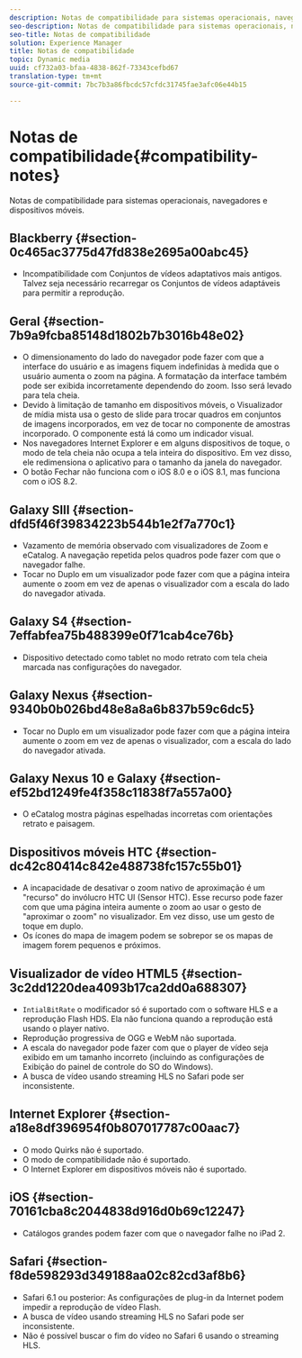 ```yaml
---
description: Notas de compatibilidade para sistemas operacionais, navegadores e dispositivos móveis.
seo-description: Notas de compatibilidade para sistemas operacionais, navegadores e dispositivos móveis.
seo-title: Notas de compatibilidade
solution: Experience Manager
title: Notas de compatibilidade
topic: Dynamic media
uuid: cf732a03-bfaa-4838-862f-73343cefbd67
translation-type: tm+mt
source-git-commit: 7bc7b3a86fbcdc57cfdc31745fae3afc06e44b15

---
```



# Notas de compatibilidade{#compatibility-notes}

Notas de compatibilidade para sistemas operacionais, navegadores e dispositivos móveis.

## Blackberry {#section-0c465ac3775d47fd838e2695a00abc45}

* Incompatibilidade com Conjuntos de vídeos adaptativos mais antigos. Talvez seja necessário recarregar os Conjuntos de vídeos adaptáveis para permitir a reprodução.

## Geral {#section-7b9a9fcba85148d1802b7b3016b48e02}

* O dimensionamento do lado do navegador pode fazer com que a interface do usuário e as imagens fiquem indefinidas à medida que o usuário aumenta o zoom na página. A formatação da interface também pode ser exibida incorretamente dependendo do zoom. Isso será levado para tela cheia.
* Devido à limitação de tamanho em dispositivos móveis, o Visualizador de mídia mista usa o gesto de slide para trocar quadros em conjuntos de imagens incorporados, em vez de tocar no componente de amostras incorporado. O componente está lá como um indicador visual.
* Nos navegadores Internet Explorer e em alguns dispositivos de toque, o modo de tela cheia não ocupa a tela inteira do dispositivo. Em vez disso, ele redimensiona o aplicativo para o tamanho da janela do navegador.
* O botão Fechar não funciona com o iOS 8.0 e o iOS 8.1, mas funciona com o iOS 8.2.

## Galaxy SIII {#section-dfd5f46f39834223b544b1e2f7a770c1}

* Vazamento de memória observado com visualizadores de Zoom e eCatalog. A navegação repetida pelos quadros pode fazer com que o navegador falhe.
* Tocar no Duplo em um visualizador pode fazer com que a página inteira aumente o zoom em vez de apenas o visualizador com a escala do lado do navegador ativada.

## Galaxy S4 {#section-7effabfea75b488399e0f71cab4ce76b}

* Dispositivo detectado como tablet no modo retrato com tela cheia marcada nas configurações do navegador.

## Galaxy Nexus {#section-9340b0b026bd48e8a8a6b837b59c6dc5}

* Tocar no Duplo em um visualizador pode fazer com que a página inteira aumente o zoom em vez de apenas o visualizador, com a escala do lado do navegador ativada.

## Galaxy Nexus 10 e Galaxy {#section-ef52bd1249fe4f358c11838f7a557a00}

* O eCatalog mostra páginas espelhadas incorretas com orientações retrato e paisagem.

## Dispositivos móveis HTC {#section-dc42c80414c842e488738fc157c55b01}

* A incapacidade de desativar o zoom nativo de aproximação é um &quot;recurso&quot; do invólucro HTC UI (Sensor HTC). Esse recurso pode fazer com que uma página inteira aumente o zoom ao usar o gesto de &quot;aproximar o zoom&quot; no visualizador. Em vez disso, use um gesto de toque em duplo.
* Os ícones do mapa de imagem podem se sobrepor se os mapas de imagem forem pequenos e próximos.

## Visualizador de vídeo HTML5 {#section-3c2dd1220dea4093b17ca2dd0a688307}

* `IntialBitRate` o modificador só é suportado com o software HLS e a reprodução Flash HDS. Ela não funciona quando a reprodução está usando o player nativo.
* Reprodução progressiva de OGG e WebM não suportada.
* A escala do navegador pode fazer com que o player de vídeo seja exibido em um tamanho incorreto (incluindo as configurações de Exibição do painel de controle do SO do Windows).
* A busca de vídeo usando streaming HLS no Safari pode ser inconsistente.

## Internet Explorer {#section-a18e8df396954f0b807017787c00aac7}

* O modo Quirks não é suportado.
* O modo de compatibilidade não é suportado.
* O Internet Explorer em dispositivos móveis não é suportado.

## iOS {#section-70161cba8c2044838d916d0b69c12247}

* Catálogos grandes podem fazer com que o navegador falhe no iPad 2.

## Safari {#section-f8de598293d349188aa02c82cd3af8b6}

* Safari 6.1 ou posterior: As configurações de plug-in da Internet podem impedir a reprodução de vídeo Flash.
* A busca de vídeo usando streaming HLS no Safari pode ser inconsistente.
* Não é possível buscar o fim do vídeo no Safari 6 usando o streaming HLS.

